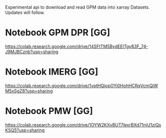  

Experimental api to download and read GPM data into xarray Datasets.
Updates will follow. 

# Notebook GPM DPR [GG]
https://colab.research.google.com/drive/14SFtTM5BydEElTgy83F_74-J9MJBCznb?usp=sharing

# Notebook IMERG [GG]
https://colab.research.google.com/drive/1vptHQjopOYi0HohHCRqVcmQiWM5xSgZ8?usp=sharing

# Notebook PMW [GG]
https://colab.research.google.com/drive/1OYW2KXvBUT7lexrBXd71njU1zjQsKSQ5?usp=sharing